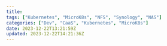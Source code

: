```yaml
---
title: 
tags: ["Kubernetes", "MicroK8s", "NFS", "Synology", "NAS"]
categories: ["Dev", "CaaS", "Kubernetes", "MicroK8s"]
date: 2023-12-22T13:21:59Z
updated: 2023-12-22T14:21:36Z
---
```



